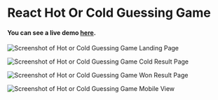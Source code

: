 # React Hot Or Cold Guessing Game

#### You can see a live demo [here](https://hotorcoldgame.netlify.com/).

![Screenshot of Hot or Cold Guessing Game Landing Page](http://bprdev.io/img/hotorcold/ss/landing-width1200.png "Hot or Cold Guessing Game Landing Page")

![Screenshot of Hot or Cold Guessing Game Cold Result Page](http://bprdev.io/img/hotorcold/ss/cold-width1200.png "Hot or Cold Guessing Game Cold Result Page")

![Screenshot of Hot or Cold Guessing Game Won Result Page](http://bprdev.io/img/hotorcold/ss/won-width1200.png "Hot or Cold Guessing Game Won Result Page")

![Screenshot of Hot or Cold Guessing Game Mobile View](http://bprdev.io/img/hotorcold/ss/mobile-landing-S9template-height650.png "Hot or Cold Guessing Game Mobile View")
